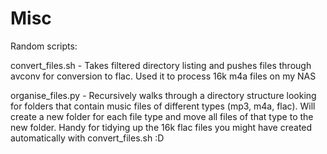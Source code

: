 Misc
====

Random scripts:

convert_files.sh - Takes filtered directory listing and pushes files through
avconv for conversion to flac. Used it to process 16k m4a files on my NAS


organise_files.py - Recursively walks through a directory structure looking for
folders that contain music files of different types (mp3, m4a, flac). Will
create a new folder for each file type and move all files of that type to the
new folder. Handy for tidying up the 16k flac files you might have created
automatically with convert_files.sh :D


